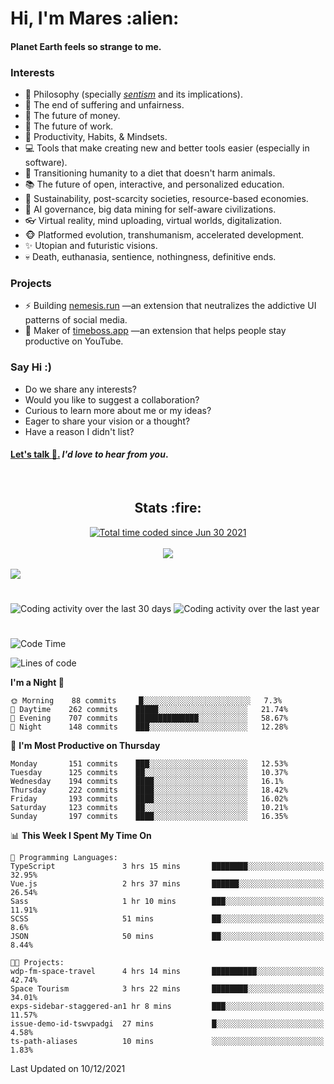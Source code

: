 <h1>Hi, I'm Mares :alien:</h1>

#### Planet Earth feels so strange to me.

### **Interests**

- 🌊 Philosophy (specially [_sentism_][sentismmedium] and its implications).
- 🎯 The end of suffering and unfairness.
- 💸 The future of money.
- 💼 The future of work.
- 🧠 Productivity, Habits, & Mindsets.
- 💻 Tools that make creating new and better tools easier (especially in software).
- 🥗 Transitioning humanity to a diet that doesn't harm animals.
- 📚 The future of open, interactive, and personalized education.
- 🌱 Sustainability, post-scarcity societies, resource-based economies.
- 🤖 AI governance, big data mining for self-aware civilizations.
- 👓 Virtual reality, mind uploading, virtual worlds, digitalization.
- 🐵 Platformed evolution, transhumanism, accelerated development.
- ✨ Utopian and futuristic visions.
- 💀 Death, euthanasia, sentience, nothingness, definitive ends.


### **Projects**

- ⚡ Building [nemesis.run](https://nemesis.run) —an extension that neutralizes the addictive UI patterns of social media.
- 💎 Maker of [timeboss.app](https://timeboss.app) —an extension that helps people stay productive on YouTube.


### **Say Hi :)**

- Do we share any interests?
- Would you like to suggest a collaboration?
- Curious to learn more about me or my ideas?
- Eager to share your vision or a thought?
- Have a reason I didn't list?

#### [Let's talk :wave:.](mailto:mareszhar@gmail.com) _I'd love to hear from you_.

[sentismmedium]: https://medium.com/@mareszhar/born-a-prisoner-a-reflection-about-life-its-struggles-and-a-plan-to-escape-d8566ce9b026

<br>

<h2 align="center">Stats :fire:</h2>

<div align="center">
  <a href="https://wakatime.com/@cfdc0e0d-4860-4b62-9ff0-cb659185525e">
    <img src="https://wakatime.com/badge/user/cfdc0e0d-4860-4b62-9ff0-cb659185525e.svg" alt="Total time coded since Jun 30 2021" />
  </a>
</div>

<br>

<div align="center">
  <img src="https://github-readme-streak-stats.herokuapp.com?user=mareszhar&theme=black-ice&hide_border=true&stroke=FFFFFF15&ring=DF8FFE&fire=DF8FFE&currStreakLabel=DF8FFE&background=1A232A&currStreakNum=86FFAB&dates=B1AAB3FF">
</div>

<!-- Add or remove this: &dates=B1AAB3FF at the end of the streak stats URL if they get bugged and aren't updating -->

<br>

<img src="https://activity-graph.herokuapp.com/graph?username=mareszhar&theme=nord&bg_color=00000000&color=979797&line=DF8FFE&point=00000000&area=true&hide_border=true">

<br>

<h1></h1>

<img src="https://wakatime.com/share/@mares/5df0ff02-9c79-41b4-b540-51dc9c65a57b.svg" alt="Coding activity over the last 30 days" />
<img src="https://wakatime.com/share/@mares/ea89ba71-f374-40af-930c-e0655909fe37.svg" alt="Coding activity over the last year" />

<h1></h1>

<!--START_SECTION:waka-->
![Code Time](http://img.shields.io/badge/Code%20Time-367%20hrs%2036%20mins-blue)

![Lines of code](https://img.shields.io/badge/From%20Hello%20World%20I%27ve%20Written-116%20Thousand%20lines%20of%20code-blue)

**I'm a Night 🦉** 

```text
🌞 Morning    88 commits     █░░░░░░░░░░░░░░░░░░░░░░░░   7.3% 
🌆 Daytime    262 commits    █████░░░░░░░░░░░░░░░░░░░░   21.74% 
🌃 Evening    707 commits    ██████████████░░░░░░░░░░░   58.67% 
🌙 Night      148 commits    ███░░░░░░░░░░░░░░░░░░░░░░   12.28%

```
📅 **I'm Most Productive on Thursday** 

```text
Monday       151 commits    ███░░░░░░░░░░░░░░░░░░░░░░   12.53% 
Tuesday      125 commits    ██░░░░░░░░░░░░░░░░░░░░░░░   10.37% 
Wednesday    194 commits    ████░░░░░░░░░░░░░░░░░░░░░   16.1% 
Thursday     222 commits    ████░░░░░░░░░░░░░░░░░░░░░   18.42% 
Friday       193 commits    ████░░░░░░░░░░░░░░░░░░░░░   16.02% 
Saturday     123 commits    ██░░░░░░░░░░░░░░░░░░░░░░░   10.21% 
Sunday       197 commits    ████░░░░░░░░░░░░░░░░░░░░░   16.35%

```


📊 **This Week I Spent My Time On** 

```text
💬 Programming Languages: 
TypeScript               3 hrs 15 mins       ████████░░░░░░░░░░░░░░░░░   32.95% 
Vue.js                   2 hrs 37 mins       ██████░░░░░░░░░░░░░░░░░░░   26.54% 
Sass                     1 hr 10 mins        ███░░░░░░░░░░░░░░░░░░░░░░   11.91% 
SCSS                     51 mins             ██░░░░░░░░░░░░░░░░░░░░░░░   8.6% 
JSON                     50 mins             ██░░░░░░░░░░░░░░░░░░░░░░░   8.44%

🐱‍💻 Projects: 
wdp-fm-space-travel      4 hrs 14 mins       ██████████░░░░░░░░░░░░░░░   42.74% 
Space Tourism            3 hrs 22 mins       ████████░░░░░░░░░░░░░░░░░   34.01% 
exps-sidebar-staggered-an1 hr 8 mins         ███░░░░░░░░░░░░░░░░░░░░░░   11.57% 
issue-demo-id-tswvpadgi  27 mins             █░░░░░░░░░░░░░░░░░░░░░░░░   4.58% 
ts-path-aliases          10 mins             ░░░░░░░░░░░░░░░░░░░░░░░░░   1.83%

```


 Last Updated on 10/12/2021
<!--END_SECTION:waka-->
